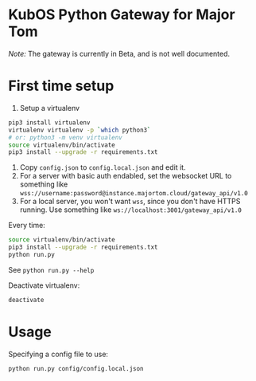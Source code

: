 # KubOS Python Gateway for Major Tom

*Note:* The gateway is currently in Beta, and is not well documented. 


# First time setup

1. Setup a virtualenv
```bash
pip3 install virtualenv
virtualenv virtualenv -p `which python3`
# or: python3 -m venv virtualenv
source virtualenv/bin/activate
pip3 install --upgrade -r requirements.txt
```
1. Copy `config.json` to `config.local.json` and edit it.
1. For a server with basic auth endabled, set the websocket URL to something like `wss://username:password@instance.majortom.cloud/gateway_api/v1.0`
1. For a local server, you won't want `wss`, since you don't have HTTPS running. Use something like `ws://localhost:3001/gateway_api/v1.0`

Every time:

```bash
source virtualenv/bin/activate
pip3 install --upgrade -r requirements.txt
python run.py
```

See `python run.py --help`

Deactivate virtualenv:

```bash
deactivate
```


# Usage

Specifying a config file to use:

```bash
python run.py config/config.local.json
```
